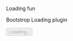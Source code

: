Loading fun

Bootstrop  Loading  plugin



<link rel="stylesheet" href="https://cdn.staticfile.org/twitter-bootstrap/4.3.1/css/bootstrap.min.css">
<script src="https://cdn.staticfile.org/jquery/3.2.1/jquery.min.js"></script>
<script src="https://cdn.staticfile.org/popper.js/1.15.0/umd/popper.min.js"></script>
<script src="https://cdn.staticfile.org/twitter-bootstrap/4.3.1/js/bootstrap.min.js"></script>




<button class="btn btn-primary" disabled id="loaddiv" style="xdisplay:none ">
   <span class="spinner-border spinner-border-sm"></span>
   Loading..
</button>



<script
$("#loaddiv").hide();

function  agtbal648()
{
      $("#loaddiv").show()
 
   setTimeout(function (){

      rzt=  dsl_callFunCmdMode("agtBal" )

               $("#loaddiv").hide();
        alert("此代理余额为:"+rztobj.data.score)


   },100)

